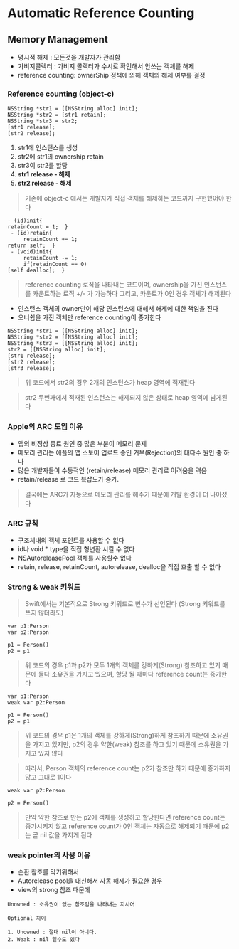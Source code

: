 # Automatic Reference Counting

## Memory Management

- 명시적 해제 : 모든것을 개발자가 관리함
- 가비지콜렉터 : 가비지 콜렉터가 수시로 확인해서 안쓰는 객체를 해제
- reference counting: ownerShip 정책에 의해 객체의 해제 여부를 결정

### Reference counting (object-c)

~~~
NSString *str1 = [[NSString alloc] init];
NSString *str2 = [str1 retain];
NSString *str3 = str2;
[str1 release];
[str2 release];
~~~ 
1. str1에 인스턴스를 생성 
2. str2에 str1의 ownership retain
3. str3이 str2를 할당
4. **str1 release - 해제**
5. **str2 release - 해제**

>  기존에 object-c 에서는 개발자가 직접 객체를 해제하는 코드까지 구현했어야 한다

~~~
- (id)init{
retainCount = 1;  }
 - (id)retain{
     retainCount += 1;
return self;  }
 - (void)init{
     retainCount -= 1;
     if(retainCount == 0)
[self dealloc];  }
~~~
> reference counting 로직을 나타내는 코드이며, ownership을 가진 인스턴스를 카운트하는 로직 +/- 가 가능하다
> 그리고, 카운트가 0인 경우 객체가 해제된다

- 인스턴스 객체의 owner만이 해당 인스턴스에 대해서 해제에 대한 책임을 진다
- 오너쉽을 가진 객체만 reference counting이 증가한다

~~~
NSString *str1 = [[NSString alloc] init];
NSString *str2 = [[NSString alloc] init];
NSString *str3 = [[NSString alloc] init];
str2 = [[NSString alloc] init];
[str1 release];
[str2 release];
[str3 release];
~~~

> 위 코드에서 str2의 경우 2개의 인스턴스가 heap 영역에 적재된다

> str2 두번째에서 적재된 인스턴스는 해제되지 않은 상태로 heap 영역에 남게된다

### Apple의 ARC 도입 이유

- 앱의 비정상 종료 원인 중 많은 부분이 메모리 문제 
- 메모리 관리는 애플의 앱 스토어 업로드 승인 거부(Rejection)의 대다수 원인 중 하나
- 많은 개발자들이 수동적인 (retain/release) 메모리 관리로 어려움을 겪음 
- retain/release 로 코드 복잡도가 증가.

> 결국에는 ARC가 자동으로 메모리 관리를 해주기 때문에 개발 환경이 더 나아졌다


### ARC 규칙

- 구조체내의 객체 포인트를 사용할 수 없다 
- id나 void * type을 직접 형변환 시킬 수 없다 
- NSAutoreleasePool 객체를 사용할수 없다
- retain, release, retainCount, autorelease, dealloc을 직접 호출 할 수 없다

### Strong & weak 키워드

> Swift에서는 기본적으로 Strong 키워드로 변수가 선언된다 (Strong 키워드를 쓰지 않더라도)
 
~~~
var p1:Person
var p2:Person

p1 = Person()
p2 = p1
~~~
> 위 코드의 경우 p1과 p2가 모두 1개의 객체를 강하게(Strong) 참조하고 있기 때문에 둘다 소유권을 가지고 있으며,
> 할당 될 때마다 reference count는 증가한다

~~~
var p1:Person
weak var p2:Person

p1 = Person()
p2 = p1
~~~

> 위 코드의 경우 p1은 1개의 객체를 강하게(Strong)하게 참조하기 때문에 소유권을 가지고 있지만,
> p2의 경우 약한(weak) 참조를 하고 있기 때문에 소유권을 가지고 있지 않다

> 따라서, Person 객체의 reference count는 p2가 참조만 하기 때문에 증가하지 않고 그대로 1이다

~~~
weak var p2:Person

p2 = Person()
~~~
> 만약 약한 참조로 만든 p2에 객체를 생성하고 할당한다면 reference count는 증가시키지 않고 reference count가
> 0인 객체는 자동으로 해제되기 때문에 p2는 곧 nil 값을 가지게 된다

### weak pointer의 사용 이유

- 순환 참조를 막기위해서
- Autorelease pool을 대신해서 자동 해제가 필요한 경우
- view의 strong 참조 때문에

~~~
Unowned : 소유권이 없는 참조임을 나타내는 지시어

Optional 차이

1. Unowned : 절대 nil이 아니다.
2. Weak : nil 일수도 있다
~~~
 